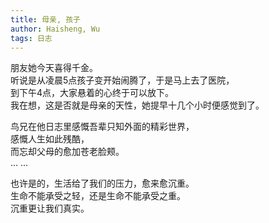 ```yaml
---
title: 母亲, 孩子
author: Haisheng, Wu
tags: 日志
---
```


朋友她今天喜得千金。\
听说是从凌晨5点孩子变开始闹腾了，于是马上去了医院，\
到下午4点，大家悬着的心终于可以放下。\
我在想，这是否就是母亲的天性，她提早十几个小时便感觉到了。

鸟兄在他日志里感慨吾辈只知外面的精彩世界，\
感慨人生如此残酷，\
而忘却父母的愈加苍老脸颊。\
... ...

也许是的，生活给了我们的压力，愈来愈沉重。\
生命不能承受之轻，还是生命不能承受之重。\
沉重更让我们真实。
